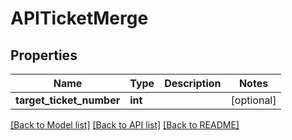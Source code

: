 # APITicketMerge

## Properties
Name | Type | Description | Notes
------------ | ------------- | ------------- | -------------
**target_ticket_number** | **int** |  | [optional] 

[[Back to Model list]](../README.md#documentation-for-models) [[Back to API list]](../README.md#documentation-for-api-endpoints) [[Back to README]](../README.md)


